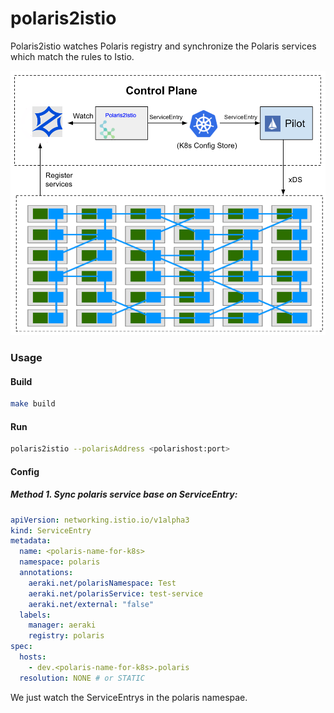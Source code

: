 # polaris2istio

Polaris2istio watches Polaris registry and synchronize the Polaris services which match the rules to Istio.

![ polaris2istio ](doc/polaris2istio.png)
### Usage  
#### Build

```bash
make build
```

#### Run

```bash
polaris2istio --polarisAddress <polarishost:port>
```

#### Config
##### Method 1. Sync polaris service base on ServiceEntry:

```yaml
apiVersion: networking.istio.io/v1alpha3
kind: ServiceEntry
metadata:
  name: <polaris-name-for-k8s>
  namespace: polaris
  annotations:
    aeraki.net/polarisNamespace: Test
    aeraki.net/polarisService: test-service
    aeraki.net/external: "false"
  labels:
    manager: aeraki
    registry: polaris
spec:
  hosts:
    - dev.<polaris-name-for-k8s>.polaris
  resolution: NONE # or STATIC
```

We just watch the ServiceEntrys in the polaris namespae.
